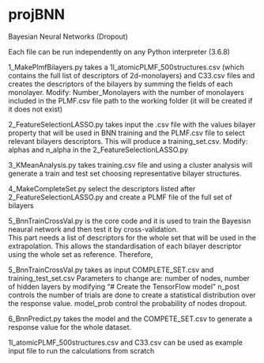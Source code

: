 # projBNN
Bayesian Neural Networks (Dropout)

Each file can be run independently on any Python interpreter (3.6.8)

1_MakePlmfBilayers.py takes a 1l_atomicPLMF_500structures.csv (which contains the full list of descriptors of 2d-monolayers) and C33.csv files and creates the descriptors of the bilayers by summing the fields of each monolayer.
Modify: 
Number_Monolayers  with the number of monolayers included in the PLMF.csv file
path  to the working folder (it will be created if it does not exist)

2_FeatureSelectionLASSO.py takes input the .csv file with the values bilayer property that will be used in BNN training
and the PLMF.csv file to select relevant bilayers descriptors. This will produce a training_set.csv.
Modify:
alphas and n_alpha in the 2_FeatureSelectionLASSO.py 
 	

3_KMeanAnalysis.py takes training.csv file and using a cluster analysis will generate a train and test set choosing representative bilayer structures. 


4_MakeCompleteSet.py select the descriptors listed after 2_FeatureSelectionLASSO.py and create a PLMF file of the full set of bilayers

5_BnnTrainCrossVal.py is the core code and it is used to train the Bayesisn neaural network and then test it by cross-validation.  
This part needs a list of descriptors for the whole set that will be used in the extrapolation. This allows the standardisation of each bilayer descriptor using the whole set as reference. Therefore, 

5_BnnTrainCrossVal.py takes as input COMPLETE_SET.csv and training_test_set.csv 
Parameters to change are: number of nodes, number of hidden layers by modifying “# Create the TensorFlow model”
n_post controls the number of trials are done to create a statistical distribution over the response value. 
model_prob control the probability of nodes dropout. 

6_BnnPredict.py takes the model and the COMPETE_SET.csv to generate a response value for the whole dataset.  

1l_atomicPLMF_500structures.csv and C33.csv can be used as example input file to run the calculations from scratch
